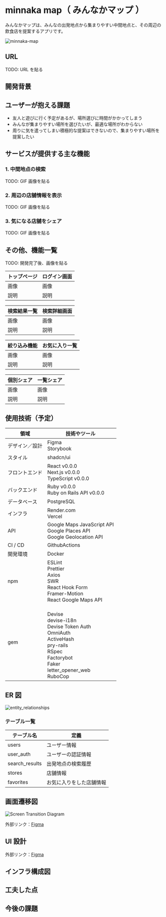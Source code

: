 # minnaka map（ みんなかマップ ）

みんなかマップは、みんなの出発地点から集まりやすい中間地点と、その周辺の飲食店を提案するアプリです。

![minnaka-map](https://github.com/user-attachments/assets/e6735103-6dcd-489d-82f8-404f47e603e8)

## URL

TODO: URL を貼る

## 開発背景


## ユーザーが抱える課題

- 友人と遊びに行く予定があるが、場所選びに時間がかかってしまう
- みんなが集まりやすい場所を選びたいが、最適な場所がわからない
- 周りに気を遣ってしまい積極的な提案はできないので、集まりやすい場所を提案したい

## サービスが提供する主な機能

### 1. 中間地点の検索

TODO: GIF 画像を貼る

### 2. 周辺の店舗情報を表示

TODO: GIF 画像を貼る

### 3. 気になる店舗をシェア

TODO: GIF 画像を貼る

## その他、機能一覧

TODO: 開発完了後、画像を貼る

| トップページ | ログイン画面 |
| ---------- | ------------ |
| 画像       | 画像         |
| 説明       | 説明         |

| 検索結果一覧 | 検索詳細画面 |
| ------------ | ------------ |
| 画像         | 画像         |
| 説明         | 説明         |

| 絞り込み機能 | お気に入り一覧 |
| ------------ | -------------- |
| 画像         | 画像           |
| 説明         | 説明           |

| 個別シェア | 一覧シェア |
| ---------- | ---------- |
| 画像       | 画像       |
| 説明       | 説明       |

## 使用技術（予定）

| 領域           | 技術やツール                                                                                                                                          |
| -------------- | ----------------------------------------------------------------------------------------------------------------------------------------------------- |
| デザイン／設計 | Figma<br>Storybook                                                                                                                                    |
| スタイル       | shadcn/ui                                                                                                                                             |
| フロントエンド | React v0.0.0<br>Next.js v0.0.0<br>TypeScript v0.0.0                                                                                                   |
| バックエンド   | Ruby v0.0.0<br>Ruby on Rails API v0.0.0                                                                                                               |
| データベース   | PostgreSQL                                                                                                                                            |
| インフラ       | Render.com<br>Vercel                                                                                                                                  |
| API            | Google Maps JavaScript API<br>Google Places API<br>Google Geolocation API                                                                             |
| CI / CD        | GithubActions                                                                                                                                         |
| 開発環境       | Docker                                                                                                                                                |
| npm            | ESLint<br>Prettier<br>Axios<br>SWR<br>React Hook Form<br>Framer-Motion<br>React Google Maps API                                                       |
| gem            | <br>Devise<br>devise-i18n<br>Devise Token Auth<br>OmniAuth<br>ActiveHash<br>pry-rails<br>RSpec<br>Factorybot<br>Faker<br>letter_opener_web<br>RuboCop |

## ER 図

![entity_relationships](https://github.com/user-attachments/assets/c681ba0e-b6a9-4ff8-84d0-a4a3e1e0c9b4)

### テーブル一覧

| テーブル名     | 定義                     |
| -------------- | ------------------------ |
| users          | ユーザー情報             |
| user_auth      | ユーザーの認証情報       |
| search_results | 出発地点の検索履歴       |
| stores         | 店舗情報                 |
| favorites      | お気に入りをした店舗情報 |

## 画面遷移図

![Screen Transition Diagram](https://github.com/teri-shiba/minnaka-map/assets/155863891/2317317e-4b4b-47c0-9401-fa8a69913cbd)

外部リンク：[Figma](https://figmashort.link/Zr5rwH)

## UI 設計

外部リンク：[Figma](https://figmashort.link/HQEHDF)

## インフラ構成図

## 工夫した点

## 今後の課題
